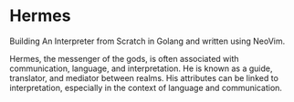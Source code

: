 # Hermes

Building An Interpreter from Scratch in Golang and written using NeoVim.

Hermes, the messenger of the gods, is often associated with communication, 
language, and interpretation. He is known as a guide, translator, and mediator 
between realms. His attributes can be linked to interpretation, especially in 
the context of language and communication.
